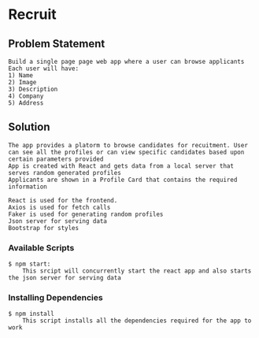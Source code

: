 # Recruit
    
## Problem Statement
    
    Build a single page page web app where a user can browse applicants
    Each user will have:
    1) Name
    2) Image
    3) Description
    4) Company
    5) Address

## Solution

    The app provides a platorm to browse candidates for recuitment. User can see all the profiles or can view specific candidates based upon certain parameters provided
    App is created with React and gets data from a local server that serves random generated profiles
    Applicants are shown in a Profile Card that contains the required information
    
    React is used for the frontend.
    Axios is used for fetch calls
    Faker is used for generating random profiles
    Json server for serving data
    Bootstrap for styles 
    
###  Available Scripts
    
    $ npm start: 
        This srcipt will concurrently start the react app and also starts the json server for serving data
    
### Installing Dependencies

    $ npm install
        This script installs all the dependencies required for the app to work   

